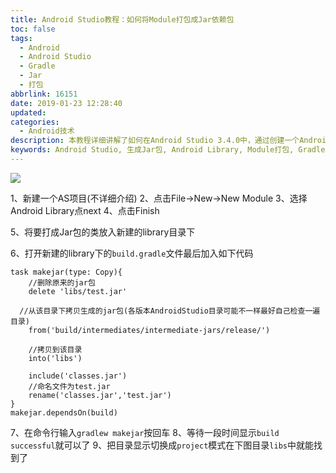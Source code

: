```yaml
---
title: Android Studio教程：如何将Module打包成Jar依赖包
toc: false
tags:
  - Android
  - Android Studio
  - Gradle
  - Jar
  - 打包
abbrlink: 16151
date: 2019-01-23 12:28:40
updated:
categories:
  - Android技术
description: 本教程详细讲解了如何在Android Studio 3.4.0中，通过创建一个Android Library Module，并配置自定义的Gradle任务（makejar），将代码打包成可复用的.jar依赖包。
keywords: Android Studio, 生成Jar包, Android Library, Module打包, Gradle task, makejar, 依赖包, classes.jar
---
```


![](https://ws1.sinaimg.cn/large/e3bf8736gy1fzgf0b6s51j21900u01kx.jpg)

<!--more-->

1、新建一个AS项目(不详细介绍)
2、点击File->New->New Module
3、选择Android Library点next
4、点击Finish


5、将要打成Jar包的类放入新建的library目录下


6、打开新建的library下的`build.gradle`文件最后加入如下代码
```
task makejar(type: Copy){
    //删除原来的jar包
    delete 'libs/test.jar'

  //从该目录下拷贝生成的jar包(各版本AndroidStudio目录可能不一样最好自己检查一遍目录)
    from('build/intermediates/intermediate-jars/release/')
     
    //拷贝到该目录
    into('libs')
     
    include('classes.jar')
    //命名文件为test.jar
    rename('classes.jar','test.jar')
}
makejar.dependsOn(build)
```


7、在命令行输入`gradlew makejar`按回车
8、等待一段时间显示`build successful`就可以了
9、把目录显示切换成`project`模式在下图目录`libs`中就能找到了